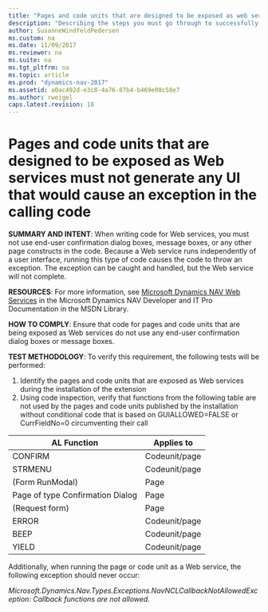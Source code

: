 ```yaml
---
title: "Pages and code units that are designed to be exposed as web services must not generate any UI that would cause an exception in the calling code"
description: "Describing the steps you must go through to successfully submit your app to AppSource."
author: SusanneWindfeldPedersen
ms.custom: na
ms.date: 11/09/2017
ms.reviewer: na
ms.suite: na
ms.tgt_pltfrm: na
ms.topic: article
ms.prod: "dynamics-nav-2017"
ms.assetid: a0ac492d-e3c8-4a76-87b4-b469e08c58e7
ms.author: rweigel
caps.latest.revision: 18
---
```


# Pages and code units that are designed to be exposed as Web services must not generate any UI that would cause an exception in the calling code

**SUMMARY AND INTENT**: When writing code for Web services, you must not use end-user confirmation dialog boxes, message boxes, or any other page constructs in the code. Because a Web service runs independently of a user interface, running this type of code causes the code to throw an exception. The exception can be caught and handled, but the Web service will not complete.

**RESOURCES**: For more information, see [Microsoft Dynamics NAV Web Services](http://go.microsoft.com/fwlink/?LinkId=252362) in the Microsoft Dynamics NAV Developer and IT Pro Documentation in the MSDN Library.

**HOW TO COMPLY**: Ensure that code for pages and code units that are being exposed as Web services do not use any end-user confirmation dialog boxes or message boxes.

**TEST METHODOLOGY**: To verify this requirement, the following tests will be performed:
1. Identify the pages and code units that are exposed as Web services during the installation of the extension
2. Using code inspection, verify that functions from the following table are not used by the pages and code units published by the installation without conditional code that is based on GUIALLOWED=FALSE or CurrFieldNo=0 circumventing their call

|AL Function|Applies to|
|-----------|----------|
|CONFIRM|Codeunit/page|
|STRMENU|Codeunit/page|
|(Form RunModal)|Page|
|Page of type Confirmation Dialog|Page|
|(Request form)|Page|
|ERROR|Codeunit/page|
|BEEP|Codeunit/page|
|YIELD|Codeunit/page|

Additionally, when running the page or code unit as a Web service, the following exception should never occur:

*Microsoft.Dynamics.Nav.Types.Exceptions.NavNCLCallbackNotAllowedException: Callback functions are not allowed.*
